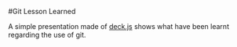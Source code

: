 #Git Lesson Learned

A simple presentation made of [deck.js](http://imakewebthings.com/deck.js/) shows what have been learnt regarding the use of git.



